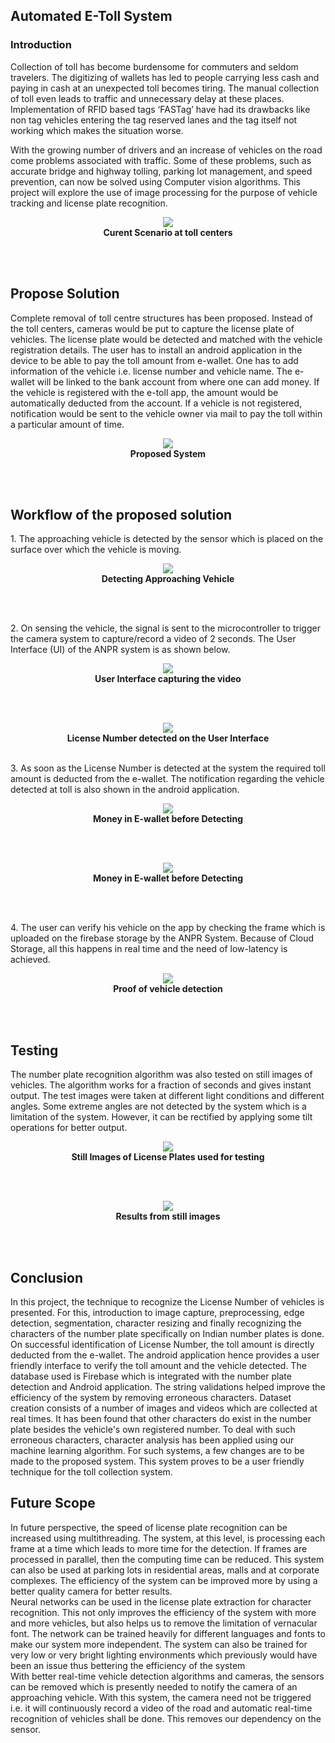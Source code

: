## Automated E-Toll System

### Introduction

<p>Collection of toll has become burdensome for commuters and seldom travelers. The digitizing of wallets has led to people carrying less cash and paying in cash at an unexpected toll becomes tiring. The manual collection of toll even leads to traffic and unnecessary delay at these places. Implementation of RFID based tags ‘FASTag’ have had its drawbacks like non tag vehicles entering the tag reserved lanes and the tag itself not working which makes the situation worse. </p>
<p>With the growing number of drivers and an increase of vehicles on the road come problems associated with traffic. Some of these problems, such as accurate bridge and highway tolling, parking lot management, and speed prevention, can now be solved using Computer vision algorithms. This project will explore the use of image processing for the purpose of vehicle tracking and license plate recognition.</p>

<p align="center"> <img src="./assets/current_toll_centers.png"></img> <br>
<b> Curent Scenario at toll centers </b> </p>
<br>
<br>


## Propose Solution

<p>Complete removal of toll centre structures has been proposed. Instead of the toll centers, cameras would be put to capture the license plate of vehicles. The license plate would be detected and matched with the vehicle registration details. The user has to install an android application in the device to be able to pay the toll amount from e-wallet. One has to add information of the vehicle i.e. license number and vehicle name. The e-wallet will be linked to the bank account from where one can add money. If the vehicle is registered with the e-toll app, the amount would be automatically deducted from the account. If a vehicle is not registered, notification would be sent to the vehicle owner via mail to pay the toll within a particular amount of time.</p>

<p align="center"> <img src="./assets/proposed_system.png"></img> <br>
<b> Proposed System </b> </p>
<br>
<br>

## Workflow of the proposed solution

<p>1. The approaching vehicle is detected by the sensor which is placed on the surface over which the vehicle is moving.<p>

<p align="center"> <img src="./assets/detecting_approaching_vehicle.png"></img> <br>
<b> Detecting Approaching Vehicle </b> </p>
<br>
<br>

<p>2. On sensing the vehicle, the signal is sent to the microcontroller to trigger the camera system to capture/record a video of 2 seconds. The User Interface (UI) of the ANPR system is as shown below.</p>

<p align="center"> <img src="./assets/video_capture.png"></img> <br>
<b> User Interface capturing the video </b> </p>
<br>
<br>

<p align="center"> <img src="./assets/license_plate_detection.png"></img> <br>
<b> License Number detected on the User Interface </b>
<br>
<br>

<p>3. As soon as the License Number is detected at the system the required toll amount is deducted from the e-wallet. The notification regarding the vehicle detected at toll is also shown in the android application.</p>

<p align="center"> <img src="./assets/e-wallet_money.png"></img> <br>
<b> Money in E-wallet before Detecting </b> </p>
<br>
<br>


<p align="center"> <img src="./assets/money_after_detecting.png"></img> <br>
<b> Money in E-wallet before Detecting </b> </p>
<br>
<br>

<p>4. The user can verify his vehicle on the app by checking the frame which is uploaded on the firebase storage by the ANPR System. Because of Cloud Storage, all this happens in real time and the need of low-latency is achieved.</p>
<p align="center"> <img src="./assets/vehicle_detection_proof.png"></img> <br>
<b> Proof of vehicle detection </b> </p>
<br>
<br>

## Testing

<p>The number plate recognition algorithm was also tested on still images of vehicles. The algorithm works for a fraction of seconds and gives instant output. The test images were taken at different light conditions and different angles. Some extreme angles are not detected by the system which is a limitation of the system. However, it can be rectified by applying some tilt operations for better output.</p>

<p align="center"> <img src="./assets/sample_images.png"></img> <br>
<b> Still Images of License Plates used for testing </b> </p>
<br>
<br>

<p align="center"> <img src="./assets/results_sample_images.png"></img> <br>
<b> Results from still images </b> </p>
<br>
<br>

## Conclusion

In this project, the technique to recognize the License Number of vehicles is presented. For this, introduction to image capture, preprocessing, edge detection, segmentation, character resizing and finally recognizing the characters of the number plate specifically on Indian number plates is done. On successful identification of License Number, the toll amount is directly deducted from the e-wallet. The android application hence provides a user friendly interface to verify the toll amount and the vehicle detected. The database used is Firebase which is integrated with the number plate detection and Android application. The string validations helped improve the efficiency of the system by removing erroneous characters. Dataset creation consists of a number of images and videos which are collected at real times. It has been found that other characters do exist in the number plate besides the vehicle's own registered number. To deal with such erroneous characters, character analysis has been applied using our machine learning algorithm. For such systems, a few changes are to be made to the proposed system. This system proves to be a user friendly technique for the toll collection system.

## Future Scope

In future perspective, the speed of license plate recognition can be increased using multithreading. The system, at this level, is processing each frame at a time which leads to more time for the detection. If frames are processed in parallel, then the computing time can be reduced. This system can also be used at parking lots in residential areas, malls and at corporate complexes. The efficiency of the system can be improved more by using a better quality camera for better results. <br>
Neural networks can be used in the license plate extraction for character recognition. This not only improves the efficiency of the system with more and more vehicles, but also helps us to remove the limitation of vernacular font. The network can be trained heavily for different languages and fonts to make our system more independent. The system can also be trained for very low or very bright lighting environments which previously would have been an issue thus
bettering the efficiency of the system <br>
With better real-time vehicle detection algorithms and cameras, the sensors can be removed which is presently needed to notify the camera of an approaching vehicle. With this system, the camera need not be triggered i.e. it will continuously record a video of the road and automatic real-time recognition of vehicles shall be done. This removes our dependency on the sensor.